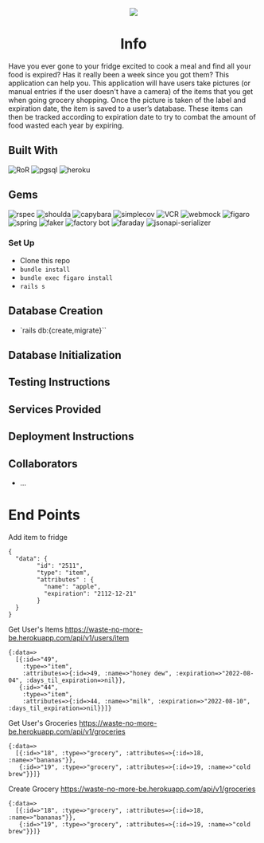 <p align="center">
  <img src="https://i.imgur.com/rG1VD2K.png" />
</p>
<center><h1>Info</h1></center>
Have you ever gone to your fridge excited to cook a meal and find all your food is expired? Has it really been a week since you got them? This application can help you. This application will have users take pictures (or manual entries if the user doesn't have a camera) of the items that you get when going grocery shopping. Once the picture is taken of the label and expiration date, the item is saved to a user’s database. These items can then be tracked according to expiration date to try to combat the amount of food wasted each year by expiring.

## Built With 
   ![RoR](https://img.shields.io/badge/Ruby_on_Rails-CC0000?style=for-the-badge&logo=ruby-on-rails&logoColor=white)
   ![pgsql](https://img.shields.io/badge/PostgreSQL-316192?style=for-the-badge&logo=postgresql&logoColor=white)
   ![heroku](https://img.shields.io/badge/Heroku-430098?style=for-the-badge&logo=heroku&logoColor=white)  

## Gems 
   ![rspec](https://img.shields.io/gem/v/rspec-rails?label=rspec&style=flat-square)
   ![shoulda](https://img.shields.io/gem/v/shoulda-matchers?label=shoulda-matchers&style=flat-square)
   ![capybara](https://img.shields.io/gem/v/capybara?label=capybara&style=flat-square)
   ![simplecov](https://img.shields.io/gem/v/simplecov?label=simplecov&style=flat-square)
   ![VCR](https://img.shields.io/gem/v/vcr?label=VCR&style=flat-square)
   ![webmock](https://img.shields.io/gem/v/webmock?label=webmock&style=flat-square)
   ![figaro](https://img.shields.io/gem/v/figaro?color=blue&label=figaro)
   ![spring](https://img.shields.io/gem/v/spring?color=blue&label=spring)
   ![faker](https://img.shields.io/gem/v/faker?color=blue&label=faker)
   ![factory bot](https://img.shields.io/gem/v/factory_bot_rails?color=blue&label=factory_bot_rails)
   ![faraday](https://img.shields.io/gem/v/faraday?color=blue&label=faraday)
   ![jsonapi-serializer](https://img.shields.io/gem/v/jsonapi-serializer?color=blue&label=jsonapi-serializer)

### Set Up
- Clone this repo
- `bundle install`
- `bundle exec figaro install`
- `rails s`


## Database Creation
- `rails db:{create,migrate}``

## Database Initialization

## Testing Instructions

## Services Provided

## Deployment Instructions

## Collaborators

* ...

<h1> End Points </h1>

Add item to fridge 

```
{
  "data": {
        "id": "2511",
        "type": "item",
        "attributes" : {
          "name": "apple",
          "expiration": "2112-12-21"
        }
  }
}
```

Get User's Items
https://waste-no-more-be.herokuapp.com/api/v1/users/item

```
{:data=>
  [{:id=>"49",
    :type=>"item",
    :attributes=>{:id=>49, :name=>"honey dew", :expiration=>"2022-08-04", :days_til_expiration=>nil}},
   {:id=>"44",
    :type=>"item",
    :attributes=>{:id=>44, :name=>"milk", :expiration=>"2022-08-10", :days_til_expiration=>nil}}]}
```


Get User's Groceries
https://waste-no-more-be.herokuapp.com/api/v1/groceries

```
{:data=>
  [{:id=>"18", :type=>"grocery", :attributes=>{:id=>18, :name=>"bananas"}},
   {:id=>"19", :type=>"grocery", :attributes=>{:id=>19, :name=>"cold brew"}}]}
```


Create Grocery
https://waste-no-more-be.herokuapp.com/api/v1/groceries

```
{:data=>
  [{:id=>"18", :type=>"grocery", :attributes=>{:id=>18, :name=>"bananas"}},
   {:id=>"19", :type=>"grocery", :attributes=>{:id=>19, :name=>"cold brew"}}]}
```
